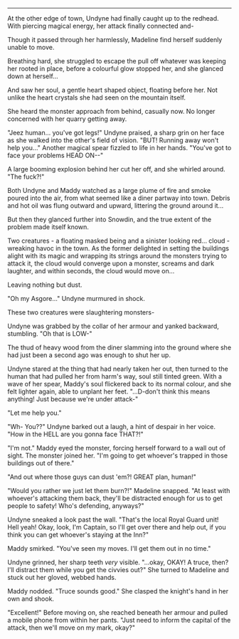 ****

At the other edge of town, Undyne had finally caught up to the redhead. With piercing magical energy, her attack finally connected and-

Though it passed through her harmlessly, Madeline find herself suddenly unable to move.

Breathing hard, she struggled to escape the pull off whatever was keeping her rooted in place, before a colourful glow stopped her, and she glanced down at herself...

And saw her soul, a gentle heart shaped object, floating before her. Not unlike the heart crystals she had seen on the mountain itself. 

She heard the monster approach from behind, casually now. No longer concerned with her quarry getting away. 

"Jeez human... you've got legs!" Undyne praised, a sharp grin on her face as she walked into the other's field of vision. "BUT! Running away won't help you..." Another magical spear fizzled to life in her hands. "You've got to face your problems HEAD ON--"

A large booming explosion behind her cut her off, and she whirled around. "The fuck?!"

Both Undyne and Maddy watched as a large plume of fire and smoke poured into the air, from what seemed like a diner partway into town. Debris and hot oil was flung outward and upward, littering the ground around it...

But then they glanced further into Snowdin, and the true extent of the problem made itself known. 

Two creatures - a floating masked being and a sinister looking red... cloud - wreaking havoc in the town. As the former delighted in setting the buildings alight with its magic and wrapping its strings around the monsters trying to attack it, the cloud would converge upon a monster, screams and dark laughter, and within seconds, the cloud would move on...

Leaving nothing but dust. 

"Oh my Asgore..." Undyne murmured in shock.

These two creatures were slaughtering monsters-

Undyne was grabbed by the collar of her armour and yanked backward, stumbling. "Oh that is LOW-"

The thud of heavy wood from the diner slamming into the ground where she had just been a second ago was enough to shut her up. 

Undyne stared at the thing that had nearly taken her out, then turned to the human that had pulled her from harm's way, soul still tinted green. With a wave of her spear, Maddy's soul flickered back to its normal colour, and she felt lighter again, able to unplant her feet. "...D-don't think this means anything! Just because we're under attack-"

"Let me help you."

"Wh- You??" Undyne barked out a laugh, a hint of despair in her voice. "How in the HELL are you gonna face THAT?!"

"I'm not." Maddy eyed the monster, forcing herself forward to a wall out of sight. The monster joined her. "I'm going to get whoever's trapped in those buildings out of there."

"And out where those guys can dust 'em?! GREAT plan, human!"

"Would you rather we just let them burn?!" Madeline snapped. "At least with whoever's attacking them back, they'll be distracted enough for us to get people to safety! Who's defending, anyways?"

Undyne sneaked a look past the wall. "That's the local Royal Guard unit! Hell yeah! Okay, look, I'm Captain, so I'll get over there and help out, if you think you can get whoever's staying at the Inn?"

Maddy smirked. "You've seen my moves. I'll get them out in no time."

Undyne grinned, her sharp teeth *very* visible. "...okay, OKAY! A truce, then? I'll distract them while you get the civvies out?" She turned to Madeline and stuck out her gloved, webbed hands.

Maddy nodded. "Truce sounds good." She clasped the knight's hand in her own and shook.

"Excellent!" Before moving on, she reached beneath her armour and pulled a mobile phone from within her pants. "Just need to inform the capital of the attack, then we'll move on my mark, okay?"